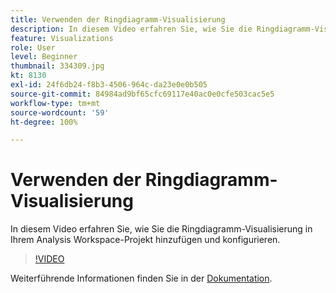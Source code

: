 ```yaml
---
title: Verwenden der Ringdiagramm-Visualisierung
description: In diesem Video erfahren Sie, wie Sie die Ringdiagramm-Visualisierung in Ihrem Analysis Workspace-Projekt hinzufügen und konfigurieren.
feature: Visualizations
role: User
level: Beginner
thumbnail: 334309.jpg
kt: 8130
exl-id: 24f6db24-f8b3-4506-964c-da23e0e0b505
source-git-commit: 84984ad9bf65cfc69117e40ac0e0cfe503cac5e5
workflow-type: tm+mt
source-wordcount: '59'
ht-degree: 100%

---
```


# Verwenden der Ringdiagramm-Visualisierung

In diesem Video erfahren Sie, wie Sie die Ringdiagramm-Visualisierung in Ihrem Analysis Workspace-Projekt hinzufügen und konfigurieren.

>[!VIDEO](https://video.tv.adobe.com/v/334309/?quality=12&learn=on)

Weiterführende Informationen finden Sie in der [Dokumentation](https://experienceleague.adobe.com/docs/analytics/analyze/analysis-workspace/visualizations/donut.html?lang=de).
